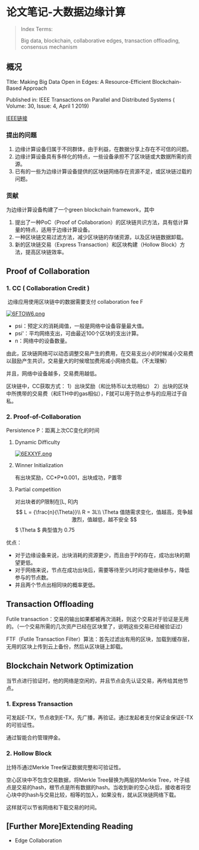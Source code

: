 # 论文笔记-大数据边缘计算

> Index Terms:
>
> Big data, blockchain, collaborative edges, transaction offloading, consensus mechanism

## 概况

Tltle: Making Big Data Open in Edges: A Resource-Efficient Blockchain-Based Approach

Published in: IEEE Transactions on Parallel and Distributed Systems ( Volume: 30, Issue: 4, April 1 2019) 

[IEEE链接](https://ieeexplore.ieee.org/document/8469010)

### 提出的问题

1. 边缘计算设备归属于不同群体，由于利益，在数据分享上存在不可信的问题。
2. 边缘计算设备具有多样化的特点，一些设备承担不了区块链或大数据所需的资源。
3. 已有的一些为边缘计算设备提供的区块链网络存在资源不足，或区块链过载的问题。

### 贡献

为边缘计算设备构建了一个green blockchain framework，其中

1. 提出了一种PoC（Proof of Collaboration）的区块链共识方法，具有低计算量的特点，适用于边缘计算设备。
2. 一种区块链交易过滤方法，减少区块链的存储资源，以及区块链数据卸载。
3. 新的区块链交易（Express Transaction）和区块构建（Hollow Block）方法，提高区块链效率。

## Proof of Collaboration

### 1. CC ( Collaboration Credit )

​	边缘应用使用区块链中的数据需要支付 collaboration fee F

[![6FTOW6.png](https://s3.ax1x.com/2021/03/02/6FTOW6.png)](https://imgtu.com/i/6FTOW6)

- psi：预定义的消耗阈值，一般是网络中设备容量最大值。
- psi'：平均网络支出，可由最近100个区块的支出计算。
- n：网络中的设备数量。

由此，区块链网络可以动态调整交易产生的费用，在交易支出小的时候减小交易费以鼓励产生共识，交易量大的时候增加费用减小网络负载。（不太理解）

并且，网络中设备越多，交易费用越低。

区块链中，CC获取方式： 1）出块奖励（和比特币以太坊相似） 2）出块的区块中所携带的交易费（和ETH中的gas相似），F就可以用于防止参与的应用过于自私。

### 2. Proof-of-Collaboration

Persistence P：距离上次CC变化的时间

1. Dynamic Difficulty

   [![6EXXYF.png](https://s3.ax1x.com/2021/03/04/6EXXYF.png)](https://imgtu.com/i/6EXXYF)

2. Winner Initialization

   有出块奖励，CC\*P\*0.001，出块成功，P置零

3. Partial competition

   对出块者的P限制在[L, R]内
   $$
   L = {\frac{n}{\Theta}}\\
   R = 3L\\
   \Theta 值随需求变化，值越高，竞争越激烈，值越低，越不安全
   $$
   $ \Theta $ 典型值为 0.75

优点：

- 对于边缘设备来说，出块消耗的资源更少，而且由于P的存在，成功出块的期望更低。
- 对于网络来说，节点在成功出块后，需要等待至少L时间才能继续参与，降低参与的节点数。
- 并且两个节点出相同块的概率更低。

## Transaction Offloading

Futile transaction：交易的输出如果都被再次消耗，则这个交易对于验证是无用的。（一个交易所需的几次资产已经在区块里了，说明这些交易已经被验证过）

FTF（Futile Transaction Filter）算法：首先过滤出有用的区块，加载到缓存层，无用的区块上传到云上备份，然后从区块链上卸载。

## Blockchain Network Optimization

当节点进行验证时，他的网络是空闲的，并且节点会先认证交易，再传给其他节点。

### 1. Express Transaction

可发起E-TX，节点收到E-TX，先广播，再验证。通过发起者支付保证金保证E-TX的可验证性。

通过智能合约管理押金。

### 2. Hollow Block

比特币通过Merkle Tree保证数据完整和可验证性。

空心区块中不包含交易数据，将Merkle Tree替换为两层的Merkle Tree，叶子结点是交易的hash，根节点是所有数据的hash。当收到新的空心块后，接收者将空心块中的hash与交易比较，相等的加入，如果没有，就从区块链网络下载。

这样就可以节省网络和下载交易的时间。

## [Further More]Extending Reading

- Edge Collaboration

